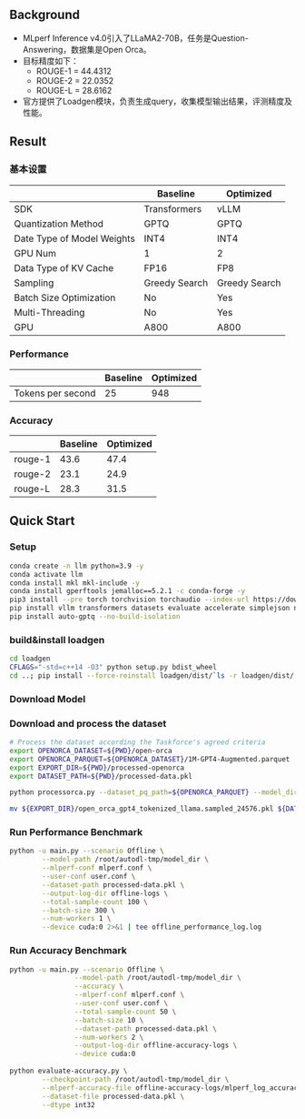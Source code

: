 ## Background
- MLperf Inference v4.0引入了LLaMA2-70B，任务是Question-Answering，数据集是Open Orca。
- 目标精度如下：
  - ROUGE-1 = 44.4312
  - ROUGE-2 = 22.0352
  - ROUGE-L = 28.6162
- 官方提供了Loadgen模块，负责生成query，收集模型输出结果，评测精度及性能。


## Result
### 基本设置
|                      | Baseline |Optimized|
| ----------------           | ---------   |---------|
| SDK            | Transformers          |vLLM      |
| Quantization Method         | GPTQ          | GPTQ      |
| Date Type of Model Weights                 | INT4          |INT4      |
| GPU Num  | 1          |2      |
| Data Type of KV Cache     | FP16          |FP8      |
| Sampling    | Greedy Search          |Greedy Search     |
| Batch Size Optimization    | No          |Yes     |
| Multi-Threading    | No          |Yes     |
| GPU    | A800         |A800     |

### Performance
|                      | Baseline |Optimized|
| ----------------           | ---------   |---------|
| Tokens per second        | 25          | 948      |
 

### Accuracy
|                      | Baseline |Optimized|
| ----------------           | ---------   |---------|
| rouge-1        | 43.6          | 47.4      |
| rouge-2        | 23.1          | 24.9      |
| rouge-L        | 28.3          | 31.5      |


## Quick Start
### Setup
```bash
conda create -n llm python=3.9 -y
conda activate llm
conda install mkl mkl-include -y
conda install gperftools jemalloc==5.2.1 -c conda-forge -y
pip3 install --pre torch torchvision torchaudio --index-url https://download.pytorch.org/whl/nightly/cu118
pip install vllm transformers datasets evaluate accelerate simplejson nltk rouge_score pybind11 optimum>=1.12.0
pip install auto-gptq --no-build-isolation	
```

### build&install loadgen
```bash
cd loadgen
CFLAGS="-std=c++14 -O3" python setup.py bdist_wheel
cd ..; pip install --force-reinstall loadgen/dist/`ls -r loadgen/dist/ | head -n1` ; cd -
```
### Download Model

### Download and process the dataset
```bash
# Process the dataset according the Taskforce's agreed criteria
export OPENORCA_DATASET=${PWD}/open-orca
export OPENORCA_PARQUET=${OPENORCA_DATASET}/1M-GPT4-Augmented.parquet
export EXPORT_DIR=${PWD}/processed-openorca
export DATASET_PATH=${PWD}/processed-data.pkl

python processorca.py --dataset_pq_path=${OPENORCA_PARQUET} --model_dir=/root/autodl-tmp/model_dir --seqlen_limit=1024 --export_dir=${EXPORT_DIR} --num_total_samples=24576

mv ${EXPORT_DIR}/open_orca_gpt4_tokenized_llama.sampled_24576.pkl ${DATASET_PATH}
```

### Run Performance Benchmark
```bash
python -u main.py --scenario Offline \
        --model-path /root/autodl-tmp/model_dir \
        --mlperf-conf mlperf.conf \
        --user-conf user.conf \
        --dataset-path processed-data.pkl \
        --output-log-dir offline-logs \
        --total-sample-count 100 \
        --batch-size 300 \
        --num-workers 1 \
        --device cuda:0 2>&1 | tee offline_performance_log.log
```

### Run Accuracy Benchmark
```bash
python -u main.py --scenario Offline \
                --model-path /root/autodl-tmp/model_dir \
                --accuracy \
                --mlperf-conf mlperf.conf \
                --user-conf user.conf \
                --total-sample-count 50 \
                --batch-size 10 \
                --dataset-path processed-data.pkl \
                --num-workers 2 \
                --output-log-dir offline-accuracy-logs \
                --device cuda:0
                
python evaluate-accuracy.py \
		--checkpoint-path /root/autodl-tmp/model_dir \
        --mlperf-accuracy-file offline-accuracy-logs/mlperf_log_accuracy.json \
        --dataset-file processed-data.pkl \
        --dtype int32
```